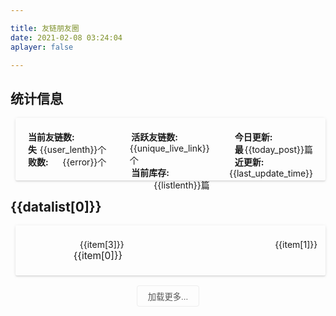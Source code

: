 ```yaml
---

title: 友链朋友圈
date: 2021-02-08 03:24:04
aplayer: false

---
```

<div id="friend_link_circle" >
<h2>统计信息</h2>

<div id="info_user_poor" class="article-sort-item" 
style="display:flex;box-shadow: rgba(0, 0, 0, 0.07) 0px 2px 2px 0px, rgba(0, 0, 0, 0.1) 0px 1px 5px 0px; border-radius: 2px;">
<div class="chart">
<span class="friend_post_info_title">当前友链数:</span><span class="friend_post_info_number">&#123;&#123;user_lenth&#125;&#125;个</span><br>
<span class="friend_post_info_title">失败数:</span><span class="friend_post_info_number">&#123;&#123;error&#125;&#125;个</span><br>


</div>
<div class="chart">
<span class="friend_post_info_title">活跃友链数:</span><span class="friend_post_info_number">&#123;&#123;unique_live_link&#125;&#125;个</span><br>
<span class="friend_post_info_title">当前库存:</span><span class="friend_post_info_number">&#123;&#123;listlenth&#125;&#125;篇</span><br>
</div>
<div class="chart">
<span class="friend_post_info_title">今日更新:</span><span class="friend_post_info_number">&#123;&#123;today_post&#125;&#125;篇</span><br>
<span class="friend_post_info_title">最近更新:</span><span class="friend_post_info_number">&#123;&#123;last_update_time&#125;&#125;</span>
</div>
</div>
<div v-for="datalist in datalist_slice">
<h2  v-if="datalist[2]-maxnumber<0" >&#123;&#123;datalist[0]&#125;&#125;</h2>
 <div v-if="item[6]-maxnumber<0" v-for="(item,i) in datalist[1]" class="article-sort-item" style="box-shadow: 0 2px 2px 0 rgba(0,0,0,.07), 0 1px 5px 0 rgba(0,0,0,.1);border-radius: 2px;">
<a  :target="opentype" class="article-sort-item-img" :href="item[2]" :title="item[0]"><img onerror="this.onerror=null,this.src=&quot;https://cdn.jsdelivr.net/gh/Zfour/Butterfly-friend-poor-html/friendcircle/404.png&quot;" data-ll-status="loaded" class="entered loaded" :src="item[4]"></a>
<div class="article-sort-item-info"><div class="article-sort-item-time">
 <i class="far fa-user"></i>
<span  style="padding-left:10px;padding-right:10px">&#123;&#123;item[3]&#125;&#125;</span>
<div class="friend_post_time">
<i class="far fa-calendar-alt"></i>
<time class="post-meta-date-created" :datetime="item[1]" :title="item[1]">&#123;&#123;item[1]&#125;&#125;</time>
</div>

</div>
<a   :target="opentype" style="-webkit-line-clamp: 1" class="article-sort-item-title" :href="item[2]" :title="item[0]">&#123;&#123;item[0]&#125;&#125;</a>
</div>
</div>
</div>
<div style="text-align: center">
<button v-if="loadmore_display" type="button" class="load_button" @click="addmaxnumber()">加载更多...</button>
</div>

</div>

<style>
.friend_post_info_title{
font-weight: 700;
}
.friend_post_info_number{
float:right
}


.chart{
align-items: flex-start;
flex:1;
width:100px;
height:60px;
margin:20px;

}

@media screen and (max-width: 500px) {

#info_user_poor{
padding:10px ;
flex-direction:column;
max-height:200px
}
.chart{
flex:0;
width:100%;
height:160px;
margin:0;

}

}
.article-sort-item:before {border: none}
@media screen and (min-width: 500px) {
.friend_post_time{
float: right
}
}
.load_button {
    -webkit-transition-duration: 0.4s; /* Safari */
    transition-duration: 0.4s;
    text-align: center;
    border: 1px solid #ededed;
    border-radius: .3em;
    display: inline-block;
    background: transparent;
    color: #555;
    padding:.5em 1.25em;
}

.load_button:hover {
   color: #3090e4;
    border-color: #3090e4
}
.article-sort-item {
    position: relative;
    display: -webkit-box;
    display: -moz-box;
    display: -webkit-flex;
    display: -ms-flexbox;
    display: box;
    display: flex;
    -webkit-box-align: center;
    -moz-box-align: center;
    -o-box-align: center;
    -ms-flex-align: center;
    -webkit-align-items: center;
    align-items: center;
    margin: 0 0 1rem .5rem;
    -webkit-transition: all .2s ease-in-out;
    -moz-transition: all .2s ease-in-out;
    -o-transition: all .2s ease-in-out;
    -ms-transition: all .2s ease-in-out;
    transition: all .2s ease-in-out;
}
.article-sort-item-img {
    overflow: hidden;
    width: 80px;
    height: 80px;
}
.article-sort-item-img img{
    max-width:100%
}
.article-sort-item-info {
    -webkit-box-flex: 1;
    -moz-box-flex: 1;
    -o-box-flex: 1;
    box-flex: 1;
    -webkit-flex: 1;
    -ms-flex: 1;
    flex: 1;
    padding: 0 .8rem;
}
.article-sort-item-title {
    font-size: 1.1em;
    -webkit-transition: all .3s;
    -moz-transition: all .3s;
    -o-transition: all .3s;
    -ms-transition: all .3s;
    transition: all .3s;
    -webkit-line-clamp: 2;
}
</style>
<script>


</script>
